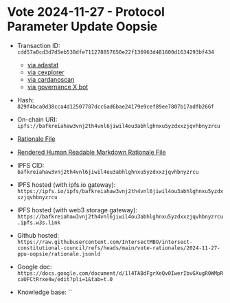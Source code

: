 
# Vote 2024-11-27 - Protocol Parameter Update Oopsie

- Transaction ID: `cdd57a0cd3d7d5eb538dfe711278857650e22f136963d481600d1634293bf434`
  - [via adastat](https://adastat.net/transactions/cdd57a0cd3d7d5eb538dfe711278857650e22f136963d481600d1634293bf434)
  - [via cexplorer](https://cexplorer.io/tx/cdd57a0cd3d7d5eb538dfe711278857650e22f136963d481600d1634293bf434)
  - [via cardanoscan](https://cardanoscan.io/transaction/cdd57a0cd3d7d5eb538dfe711278857650e22f136963d481600d1634293bf434?tab=votes)
  - [via governance X bot](https://x.com/GovActions/status/1862178750374584361)


- Hash: `829f4bca0d38cca4d12507787dcc6ad6bae24179e9cef89ee7807b17adfb266f`
- On-chain URI: `ipfs://bafkreiahaw3vnj2th4vnl6jiwil4ou3abhlghnxu5yzdxxzjqvhbnyzrcu`

- [Rationale File](./rationale.jsonld)
- [Rendered Human Readable Markdown Rationale File](./rationale.jsonld.md)
- IPFS CID: `bafkreiahaw3vnj2th4vnl6jiwil4ou3abhlghnxu5yzdxxzjqvhbnyzrcu`
- IPFS hosted (with ipfs.io gateway): `https://ipfs.io/ipfs/bafkreiahaw3vnj2th4vnl6jiwil4ou3abhlghnxu5yzdxxzjqvhbnyzrcu`
- IPFS hosted (with web3 storage gateway): `https://bafkreiahaw3vnj2th4vnl6jiwil4ou3abhlghnxu5yzdxxzjqvhbnyzrcu.ipfs.w3s.link`

- Github hosted: `https://raw.githubusercontent.com/IntersectMBO/intersect-constitutional-council/refs/heads/main/vote-rationales/2024-11-27-ppu-oopsie/rationale.jsonld`
- Google doc: `https://docs.google.com/document/d/1l4TABdFgrXeQv0IwerIbvGXugR0WMpRcaUFCtRrxe4w/edit?pli=1&tab=t.0`
- Knowledge base: ``
